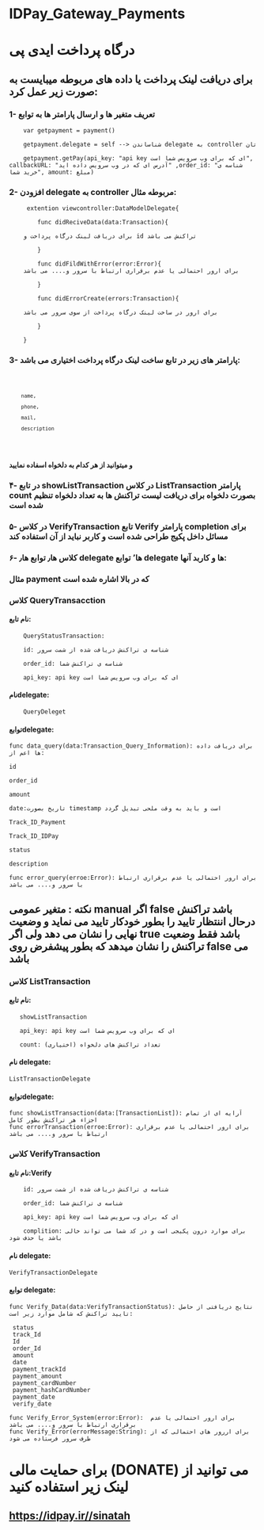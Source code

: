 # IDPay_Gateway_Payments

# درگاه پرداخت ایدی پی
## برای دریافت لینک پرداخت یا داده های مربوطه میبایست به صورت زیر عمل کرد:

### 1- تعریف متغیر ها و ارسال پارامتر ها به توابع 



        var getpayment = payment()
        
        getpayment.delegate = self --> شناساندن delegate به controller تان
        
        getpayment.getPay(api_key: "api key ای که برای وب سرویس شما است", callbackURL: "آدرس ای که در وب سرویس داده اید" ,order_id: "شناسه ی خرید شما", amount: مبلغ)


### 2- افزودن delegate به controller مربوطه مثال:
   
        
         extention viewcontroller:DataModelDelegate{
        
            func didReciveData(data:Transaction){
        
        برای دریافت لینک درگاه پرداخت و id تراکنش می باشد

            }
       
            func didFildWithError(error:Error){
        برای ارور احتمالی یا عدم برقراری ارتباط با سرور و.... می باشد

            }
            
            func didErrorCreate(errors:Transaction){
        
        برای ارور در ساخت لینک درگاه پرداخت از سوی سرور می باشد

            }
        
        }
        
   </code>
   
### 3- پارامتر های زیر در تابع ساخت لینک درگاه پرداخت اختیاری می باشد:
  
  <code>
        
        name,
        
        phone,
        
        mail,
        
        description
        
   </code>
   
#### و میتوانید از هر کدام به دلخواه اسفاده نمایید

### ۴- در تابع showListTransaction در کلاس  ListTransaction پارامتر count بصورت دلخواه برای دریافت  لیست تراکنش ها به تعداد دلخواه تنظیم شده است

### ۵- در کلاس VerifyTransaction تابع Verify پارامتر completion برای مسائل داخل پکیج طراحی شده است و کاربر نباید از آن استفاده کند

### ۶- کلاس ها٫ توابع ها٫ delegate ها‍٬ توابع delegate ها و کاربد آنها:

### مثال payment که در بالا اشاره شده است

### کلاس QueryTransacction

#### نام تابع:
        QueryStatusTransaction:
        
        id: شناسه ی تراکنش دریافت شده از شمت سرور
     
        order_id: شناسه ی تراکنش شما
        
        api_key: api key ای که برای وب سرویس شما است

#### نامdelegate:

        QueryDeleget
        
#### توابعdelegate:

    func data_query(data:Transaction_Query_Information): برای دریافت داده ها اعم از:
   
    id
   
    order_id
    
    amount
    
    date:تاریخ بصورت timestamp است و باید به وقت ملحی تبدیل گردد
    
    Track_ID_Payment
    
    Track_ID_IDPay
    
    status
    
    description
    
    func error_query(erroe:Error): برای ارور احتمالی یا عدم برقراری ارتباط با سرور و.... می باشد

## نکته : متغیر عمومی manual اگر false باشد تراکنش درحال اننتظار تایید را بطور خودکار تایید می نماید و وضعیت نهایی را نشان می دهد ولی اگر true باشد فقط وضعیت تراکنش را نشان میدهد که بطور پیشفرض روی false می باشد

### کلاس ListTransaction

#### نام تابع:
       
       showListTransaction
       
       api_key: api key ای که برای وب سرویس شما است
       
       count: تعداد تراکنش های دلخواه (اختیاری)
    
#### نام delegate:

    ListTransactionDelegate

#### توابعdelegate:
   
    func showListTransaction(data:[TransactionList]): آرایه ای از تمام اجزاء هر تراکنش بطور کامل
    func errorTransaction(erroe:Error): برای ارور احتمالی یا عدم برقراری ارتباط با سرور و.... می باشد


### کلاس VerifyTransaction

#### نام تابع:Verify

        id: شناسه ی تراکنش دریافت شده از شمت سرور
        
        order_id: شناسه ی تراکنش شما
        
        api_key: api key ای که برای وب سرویس شما است
        
        complition: برای موارد درون پکیجی است و در کد شما می تواند خالی باشد یا حذف شود

#### نام delegate:

    VerifyTransactionDelegate
    
#### توابع delegate:
   
    func Verify_Data(data:VerifyTransactionStatus): نتایج دریافتی از حاصل تایید تراکنش که شامل موارد زیر است:
    
     status
     track_Id
     Id
     order_Id
     amount
     date
     payment_trackId
     payment_amount
     payment_cardNumber
     payment_hashCardNumber
     payment_date
     verify_date
     
    func Verify_Error_System(error:Error):  برای ارور احتمالی یا عدم برقراری ارتباط با سرور و.... می باشد
    func Verify_Error(errorMessage:String): برای اررور های احتمالی که از طرف سرور فرستاده می شود


# برای حمایت مالی (DONATE) می توانید از لینک زیر استفاده کنید

## https://idpay.ir//sinatah

